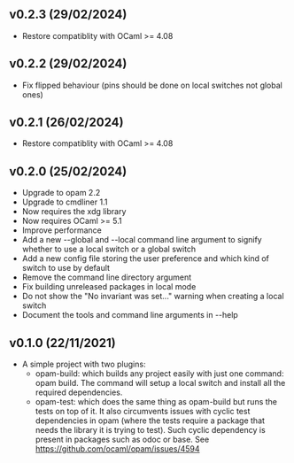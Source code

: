 v0.2.3 (29/02/2024)
-------------------

- Restore compatiblity with OCaml >= 4.08

v0.2.2 (29/02/2024)
-------------------

- Fix flipped behaviour (pins should be done on local switches not global ones)

v0.2.1 (26/02/2024)
-------------------

- Restore compatiblity with OCaml >= 4.08

v0.2.0 (25/02/2024)
-------------------

- Upgrade to opam 2.2
- Upgrade to cmdliner 1.1
- Now requires the xdg library
- Now requires OCaml >= 5.1
- Improve performance
- Add a new --global and --local command line argument to signify whether to use a local switch or a global switch
- Add a new config file storing the user preference and which kind of switch to use by default
- Remove the command line directory argument
- Fix building unreleased packages in local mode
- Do not show the "No invariant was set..." warning when creating a local switch
- Document the tools and command line arguments in --help

v0.1.0 (22/11/2021)
-------------------

- A simple project with two plugins:
  - opam-build: which builds any project easily with just one command: opam build. The command will setup a local switch and install all the required dependencies.
  - opam-test: which does the same thing as opam-build but runs the tests on top of it. It also circumvents issues with cyclic test dependencies in opam (where the tests require a package that needs the library it is trying to test). Such cyclic dependency is present in packages such as odoc or base. See https://github.com/ocaml/opam/issues/4594
